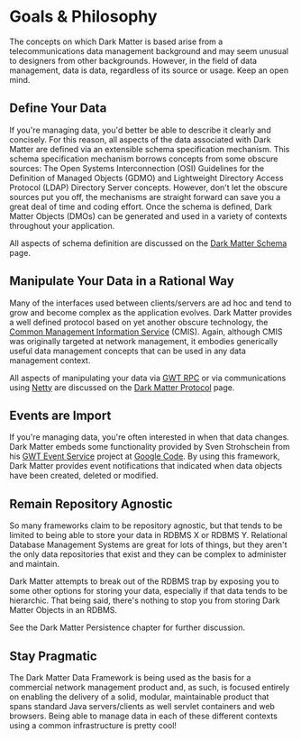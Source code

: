 # Goals & Philosophy #

The concepts on which Dark Matter is based arise from a telecommunications data management background and may seem unusual to designers from other backgrounds. However, in the field of data management, data is data, regardless of its source or usage. Keep an open mind.

## Define Your Data ##
If you're managing data, you'd better be able to describe it clearly and concisely. For this reason, all aspects of the data associated with Dark Matter are defined via an extensible schema specification mechanism. This schema specification mechanism borrows concepts from some obscure sources: The Open Systems Interconnection (OSI) Guidelines for the Definition of Managed Objects (GDMO) and Lightweight Directory Access Protocol (LDAP) Directory Server concepts. However, don't let the obscure sources put you off, the mechanisms are straight forward can save you a great deal of time and coding effort.
Once the schema is defined, Dark Matter Objects (DMOs) can be generated and used in a variety of contexts throughout your application.

All aspects of schema definition are discussed on the [Dark Matter Schema](DarkMatterSchema.md) page.

## Manipulate Your Data in a Rational Way ##

Many of the interfaces used between clients/servers are ad hoc and tend to grow and become complex as the application evolves. Dark Matter provides a well defined protocol based on yet another obscure technology, the [Common Management Information Service](http://en.wikipedia.org/wiki/Common_management_information_service) (CMIS). Again, although CMIS was originally targeted at network management, it embodies generically useful data management concepts that can be used in any data management context.

All aspects of manipulating your data via [GWT RPC](http://code.google.com/webtoolkit/doc/latest/tutorial/RPC.html) or via communications using [Netty](http://www.jboss.org/netty) are discussed on the [Dark Matter Protocol](DarkMatterProtocol.md) page.

## Events are Import ##

If you're managing data, you're often interested in when that data changes. Dark Matter embeds some functionality provided by Sven Strohschein from his [GWT Event Service](http://code.google.com/p/gwteventservice/) project at [Google Code](http://code.google.com/). By using this framework, Dark Matter provides event notifications that indicated when data objects have been created, deleted or modified.

## Remain Repository Agnostic ##

So many frameworks claim to be repository agnostic, but that tends to be limited to being able to store your data in RDBMS X or RDBMS Y. Relational Database Management Systems are great for lots of things, but they aren't the only data repositories that exist and they can be complex to administer and maintain.

Dark Matter attempts to break out of the RDBMS trap by exposing you to some other options for storing your data, especially if that data tends to be hierarchic. That being said, there's nothing to stop you from storing Dark Matter Objects in an RDBMS.

See the Dark Matter Persistence chapter for further discussion.

## Stay Pragmatic ##

The Dark Matter Data Framework is being used as the basis for a commercial network management product and, as such, is focused entirely on enabling the delivery of a solid, modular, maintainable product that spans standard Java servers/clients as well servlet containers and web browsers. Being able to manage data in each of these different contexts using a common infrastructure is pretty cool!
